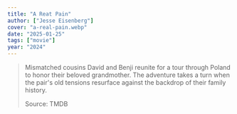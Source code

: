 ```yaml
---
title: "A Reat Pain"
author: ["Jesse Eisenberg"]
cover: "a-real-pain.webp"
date: "2025-01-25"
tags: ["movie"]
year: "2024"
---
```


> Mismatched cousins David and Benji reunite for a tour through Poland to honor their beloved grandmother. The adventure takes a turn when the pair's old tensions resurface against the backdrop of their family history.
>
> Source: TMDB
